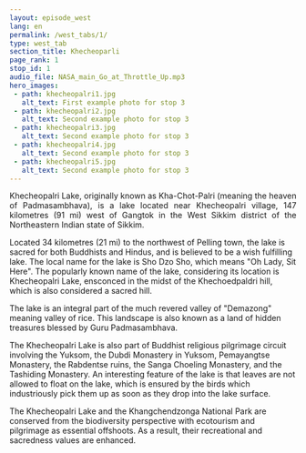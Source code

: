 ```yaml
---
layout: episode_west
lang: en
permalink: /west_tabs/1/
type: west_tab
section_title: Khecheoparli
page_rank: 1
stop_id: 1
audio_file: NASA_main_Go_at_Throttle_Up.mp3
hero_images:
 - path: khecheopalri1.jpg
   alt_text: First example photo for stop 3
 - path: khecheopalri2.jpg
   alt_text: Second example photo for stop 3
 - path: khecheopalri3.jpg
   alt_text: Second example photo for stop 3
 - path: khecheopalri4.jpg
   alt_text: Second example photo for stop 3
 - path: khecheopalri5.jpg
   alt_text: Second example photo for stop 3
---
```

<p style="text-align: justify;"> 
Khecheopalri Lake, originally known as Kha-Chot-Palri (meaning the heaven of Padmasambhava), is a lake located near Khecheopalri village, 147 kilometres (91 mi) west of Gangtok in the West Sikkim district of the Northeastern Indian state of Sikkim.

Located 34 kilometres (21 mi) to the northwest of Pelling town, the lake is sacred for both Buddhists and Hindus, and is believed to be a wish fulfilling lake. The local name for the lake is Sho Dzo Sho, which means "Oh Lady, Sit Here". The popularly known name of the lake, considering its location is Khecheopalri Lake, ensconced in the midst of the Khechoedpaldri hill, which is also considered a sacred hill.

The lake is an integral part of the much revered valley of "Demazong" meaning valley of rice. This landscape is also known as a land of hidden treasures blessed by Guru Padmasambhava.

The Khecheopalri Lake is also part of Buddhist religious pilgrimage circuit involving the Yuksom, the Dubdi Monastery in Yuksom, Pemayangtse Monastery, the Rabdentse ruins, the Sanga Choeling Monastery, and the Tashiding Monastery. An interesting feature of the lake is that leaves are not allowed to float on the lake, which is ensured by the birds which industriously pick them up as soon as they drop into the lake surface.

The Khecheopalri Lake and the Khangchendzonga National Park are conserved from the biodiversity perspective with ecotourism and pilgrimage as essential offshoots. As a result, their recreational and sacredness values are enhanced.</p>